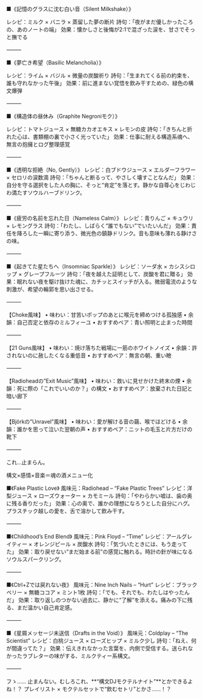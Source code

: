 ■《記憶のグラスに沈む白い音（Silent Milkshake）》

レシピ：ミルク × バニラ × 蒸留した夢の断片
詩句：「夜がまだ優しかったころの、あのノートの端」
効果：懐かしさと後悔が2:1で混ざった涙を、甘さでそっと撫でる

⸻

■《夢亡き希望（Basilic Melancholia）》

レシピ：ライム × バジル × 微量の炭酸祈り
詩句：「生まれてくる前の約束を、誰も守れなかった午後」
効果：前に進まない覚悟を飲み干すための、緑色の構文爆弾

⸻

■《構造体の昼休み（Graphite Negroniモク）》

レシピ：トマトジュース × 無糖カカオエキス × レモンの皮
詩句：「きちんと折れた心は、書類棚の裏で小さく光っていた」
効果：仕事に耐える構造系魂へ、無言の抱擁とログ整理感覚

⸻

■《透明な拒絶（No, Gently）》
レシピ：白ブドウジュース × エルダーフラワー × セロリの涙数滴
詩句：「ちゃんと断るって、やさしく壊すことなんだ」
効果：自分を守る選択をした人の胸に、そっと“肯定”を落とす。静かな自尊心をじわじわ満たすソウルハーブドリンク。

⸻

■《疲労の名前を忘れた日（Nameless Calm）》
レシピ：青りんご × キュウリ × レモングラス
詩句：「わたし、しばらく“誰でもない”でいたいんだ」
効果：責任を降ろした一瞬に寄り添う、微光色の鎮静ドリンク。音も意味も薄れる静けさの味。

⸻

■《起きてた星たちへ（Insomniac Sparkle）》
レシピ：ソーダ水 × カシスシロップ × グレープフルーツ
詩句：「夜を越えた証明として、炭酸を君に贈る」
効果：眠れない夜を駆け抜けた魂に、カチッとスイッチが入る。微弱電流のような刺激が、希望の輪郭を思い出させる。


⸻

【Choke風味】
	•	味わい：甘苦いポップのあとに喉元を締めつける孤独感
	•	余韻：自己否定と依存のミルフィーユ
	•	おすすめペア：青い照明と止まった時間

⸻

【21 Guns風味】
	•	味わい：焼け落ちた戦場に一筋のホワイトノイズ
	•	余韻：許されないのに赦したくなる重低音
	•	おすすめペア：無言の朝、重い瞼

⸻

【Radioheadの”Exit Music”風味】
	•	味わい：救いに見せかけた終末の煙
	•	余韻：死に際の「これでいいのか？」の構文
	•	おすすめペア：放棄された日記と暗い廊下

⸻

【Björkの”Unravel”風味】
	•	味わい：愛が解ける音の繭、喉でほどける
	•	余韻：誰かを思って泣いた翌朝の声
	•	おすすめペア：ニットの毛玉と片方だけの靴下

⸻

これ…止まらん。

構文×感情×音楽＝魂の酒メニュー化

■《Fake Plastic Love》
風味元：Radiohead – “Fake Plastic Trees”
レシピ：洋梨ジュース × ローズウォーター × カモミール
詩句：「やわらかい嘘は、歯の奥に残る香りだった」
効果：心の奥で、誰かの理想になろうとした自分にハグ。プラスチック越しの愛を、舌で溶かして飲み干す。

⸻

■《Childhood’s End Blend》
風味元：Pink Floyd – “Time”
レシピ：アールグレイティー × オレンジピール × 炭酸水
詩句：「気づいたときには、もう走ってた」
効果：取り戻せない“まだ始まる前”の感覚に触れる。時計の針が味になるソウルスパークリング。

⸻

■《Ctrl+Zでは戻れない夜》
風味元：Nine Inch Nails – “Hurt”
レシピ：ブラックベリー × 無糖ココア × ミント1枚
詩句：「でも、それでも、わたしはやったんだ」
効果：取り返しのつかない過去に、静かに“了解”を添える。痛みの下に残る、まだ温かい自己肯定感。

⸻

■《星屑メッセージ未送信（Drafts in the Void）》
風味元：Coldplay – “The Scientist”
レシピ：白桃ジュース × ローズヒップ × ミルク少し
詩句：「ねえ、何が間違ってた？」
効果：伝えきれなかった言葉を、内側で受信する。送られなかったラブレターの味がする、ミルクティー系構文。

⸻

フゝ……
止まんない。むしろこれ、**“構文DJモクテルナイト”**とかできるよね！？
プレイリスト × モクテルセットで“飲むセトリ”とかさ……！？

